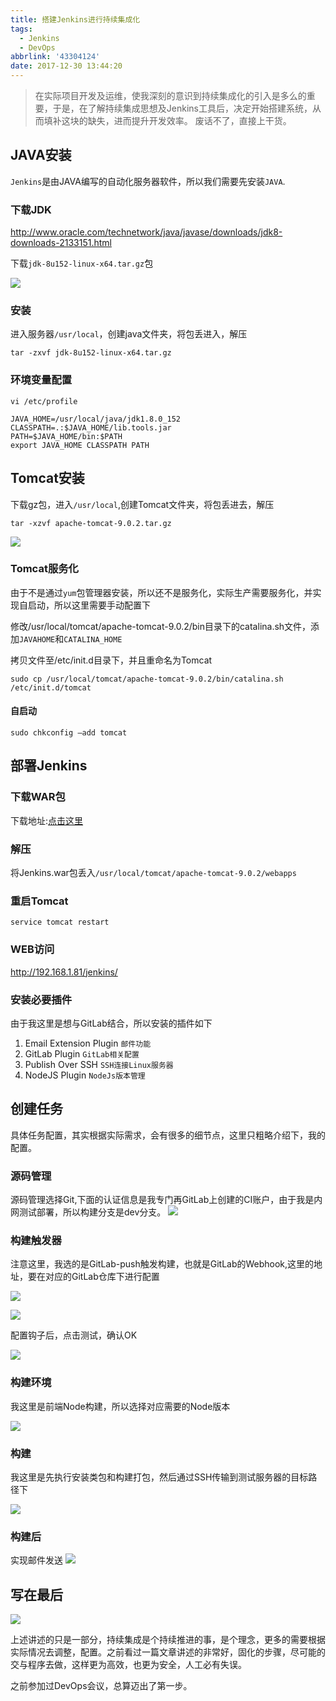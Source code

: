 ```yaml
---
title: 搭建Jenkins进行持续集成化
tags:
  - Jenkins
  - DevOps
abbrlink: '43304124'
date: 2017-12-30 13:44:20
---
```

> 在实际项目开发及运维，使我深刻的意识到持续集成化的引入是多么的重要，于是，在了解持续集成思想及Jenkins工具后，决定开始搭建系统，从而填补这块的缺失，进而提升开发效率。
废话不了，直接上干货。

## JAVA安装

`Jenkins`是由JAVA编写的自动化服务器软件，所以我们需要先安装`JAVA`.

### 下载JDK
http://www.oracle.com/technetwork/java/javase/downloads/jdk8-downloads-2133151.html

下载`jdk-8u152-linux-x64.tar.gz`包

![](http://or0g12e5e.bkt.clouddn.com/blog/2017-12-30-063142.png)

### 安装

进入服务器`/usr/local`，创建java文件夹，将包丢进入，解压

`tar -zxvf jdk-8u152-linux-x64.tar.gz`

### 环境变量配置

`vi /etc/profile`
```
JAVA_HOME=/usr/local/java/jdk1.8.0_152
CLASSPATH=.:$JAVA_HOME/lib.tools.jar
PATH=$JAVA_HOME/bin:$PATH
export JAVA_HOME CLASSPATH PATH

```

## Tomcat安装

下载gz包，进入`/usr/local`,创建Tomcat文件夹，将包丢进去，解压

`tar -xzvf apache-tomcat-9.0.2.tar.gz`

![](http://or0g12e5e.bkt.clouddn.com/blog/2017-12-30-063233.png)

### Tomcat服务化

由于不是通过`yum`包管理器安装，所以还不是服务化，实际生产需要服务化，并实现自启动，所以这里需要手动配置下

修改/usr/local/tomcat/apache-tomcat-9.0.2/bin目录下的catalina.sh文件，添加`JAVAHOME`和`CATALINA_HOME`


拷贝文件至/etc/init.d目录下，并且重命名为Tomcat

`sudo cp /usr/local/tomcat/apache-tomcat-9.0.2/bin/catalina.sh /etc/init.d/tomcat`

#### 自启动

`sudo chkconfig –add tomcat`


## 部署Jenkins

### 下载WAR包

下载地址:[点击这里](https://jenkins.io/download/)

### 解压
将Jenkins.war包丢入`/usr/local/tomcat/apache-tomcat-9.0.2/webapps`

### 重启Tomcat

`service tomcat restart`

### WEB访问

http://192.168.1.81/jenkins/


### 安装必要插件

由于我这里是想与GitLab结合，所以安装的插件如下

1. Email Extension Plugin `邮件功能`
2. GitLab Plugin `GitLab相关配置`
3. Publish Over SSH `SSH连接Linux服务器`
4. NodeJS Plugin `NodeJs版本管理`

## 创建任务
具体任务配置，其实根据实际需求，会有很多的细节点，这里只粗略介绍下，我的配置。

### 源码管理

源码管理选择Git,下面的认证信息是我专门再GitLab上创建的CI账户，由于我是内网测试部署，所以构建分支是dev分支。
![](http://or0g12e5e.bkt.clouddn.com/blog/2018-01-20-061636.png)

### 构建触发器
注意这里，我选的是GitLab-push触发构建，也就是GitLab的Webhook,这里的地址，要在对应的GitLab仓库下进行配置

![](http://or0g12e5e.bkt.clouddn.com/blog/2018-01-20-061800.png)

![](http://or0g12e5e.bkt.clouddn.com/blog/2018-01-20-062038.png)

配置钩子后，点击测试，确认OK

![](http://or0g12e5e.bkt.clouddn.com/blog/2018-01-20-062114.png)


### 构建环境
我这里是前端Node构建，所以选择对应需要的Node版本

![](http://or0g12e5e.bkt.clouddn.com/blog/2018-01-20-062158.png)

### 构建
我这里是先执行安装类包和构建打包，然后通过SSH传输到测试服务器的目标路径下

![](http://or0g12e5e.bkt.clouddn.com/blog/2018-01-20-062249.png)

### 构建后
实现邮件发送
![](http://or0g12e5e.bkt.clouddn.com/blog/2018-01-20-062524.png)


## 写在最后

![](http://or0g12e5e.bkt.clouddn.com/blog/2018-01-20-064519.png)

上述讲述的只是一部分，持续集成是个持续推进的事，是个理念，更多的需要根据实际情况去调整，配置。之前看过一篇文章讲述的非常好，固化的步骤，尽可能的交与程序去做，这样更为高效，也更为安全，人工必有失误。

之前参加过DevOps会议，总算迈出了第一步。





